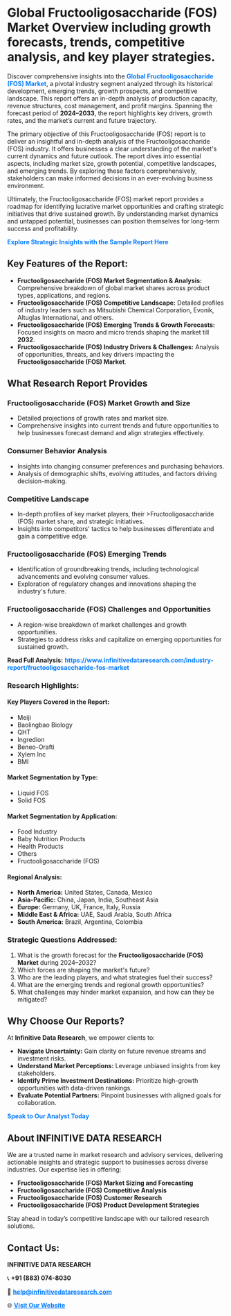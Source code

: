 <h1>Global Fructooligosaccharide (FOS) Market Overview including growth forecasts, trends, competitive analysis, and key player strategies.</h1>
<p>
Discover comprehensive insights into the 
<a href="https://www.infinitivedataresearch.com/industry-report/fructooligosaccharide-fos-market" rel="dofollow" style="color: #007BFF; text-decoration: none;"><strong>Global Fructooligosaccharide (FOS) Market</strong></a>, a pivotal industry segment analyzed through its historical development, emerging trends, growth prospects, and competitive landscape. This report offers an in-depth analysis of production capacity, revenue structures, cost management, and profit margins. Spanning the forecast period of <strong>2024–2033</strong>, the report highlights key drivers, growth rates, and the market’s current and future trajectory.
</p>
<p>
The primary objective of this Fructooligosaccharide (FOS) report is to deliver an insightful and in-depth analysis of the Fructooligosaccharide (FOS) industry. It offers businesses a clear understanding of the market's current dynamics and future outlook. The report dives into essential aspects, including market size, growth potential, competitive landscapes, and emerging trends. By exploring these factors comprehensively, stakeholders can make informed decisions in an ever-evolving business environment.
</p>
<p>
Ultimately, the Fructooligosaccharide (FOS) market report provides a roadmap for identifying lucrative market opportunities and crafting strategic initiatives that drive sustained growth. By understanding market dynamics and untapped potential, businesses can position themselves for long-term success and profitability.
</p>
<p>
<a href="https://www.infinitivedataresearch.com/request-sample/reportId=102750" style="color: #007BFF; text-decoration: none;"><strong>Explore Strategic Insights with the Sample Report Here</strong></a>
</p>

<h2>Key Features of the Report:</h2>
<ul>
<li><strong>Fructooligosaccharide (FOS) Market Segmentation & Analysis:</strong> Comprehensive breakdown of global market shares across product types, applications, and regions.</li>
<li><strong>Fructooligosaccharide (FOS) Competitive Landscape:</strong> Detailed profiles of industry leaders such as Mitsubishi Chemical Corporation, Evonik, Altuglas International, and others.</li>
<li><strong>Fructooligosaccharide (FOS) Emerging Trends & Growth Forecasts:</strong> Focused insights on macro and micro trends shaping the market till <strong>2032</strong>.</li>
<li><strong>Fructooligosaccharide (FOS) Industry Drivers & Challenges:</strong> Analysis of opportunities, threats, and key drivers impacting the <strong>Fructooligosaccharide (FOS) Market</strong>.</li>
</ul>

<h2>What Research Report Provides</h2>
<h3>Fructooligosaccharide (FOS) Market Growth and Size</h3>
<ul>
<li>Detailed projections of growth rates and market size.</li>
<li>Comprehensive insights into current trends and future opportunities to help businesses forecast demand and align strategies effectively.</li>
</ul>

<h3>Consumer Behavior Analysis</h3>
<ul>
<li>Insights into changing consumer preferences and purchasing behaviors.</li>
<li>Analysis of demographic shifts, evolving attitudes, and factors driving decision-making.</li>
</ul>

<h3>Competitive Landscape</h3>
<ul>
<li>In-depth profiles of key market players, their >Fructooligosaccharide (FOS) market share, and strategic initiatives.</li>
<li>Insights into competitors' tactics to help businesses differentiate and gain a competitive edge.</li>
</ul>

<h3>Fructooligosaccharide (FOS) Emerging Trends</h3>
<ul>
<li>Identification of groundbreaking trends, including technological advancements and evolving consumer values.</li>
<li>Exploration of regulatory changes and innovations shaping the industry's future.</li>
</ul>

<h3>Fructooligosaccharide (FOS) Challenges and Opportunities</h3>
<ul>
<li>A region-wise breakdown of market challenges and growth opportunities.</li>
<li>Strategies to address risks and capitalize on emerging opportunities for sustained growth.</li>
</ul>
<p><strong>Read Full Analysis:</strong> <a href="https://www.infinitivedataresearch.com/industry-report/fructooligosaccharide-fos-market" rel="dofollow" style="color: #007BFF; text-decoration: none;"><strong>https://www.infinitivedataresearch.com/industry-report/fructooligosaccharide-fos-market</strong></a></p>
<h3>Research Highlights:</h3>
<h4>Key Players Covered in the Report:</h4>
<ul><li>Meiji</li><li>Baolingbao Biology</li><li>QHT</li><li>Ingredion</li><li>Beneo-Orafti</li><li>Xylem Inc</li><li>BMI</li></ul>
<h4>Market Segmentation by Type:</h4>
<ul><li>Liquid FOS</li><li>Solid FOS</li></ul>
<h4>Market Segmentation by Application:</h4>
<ul><li>Food Industry</li><li>Baby Nutrition Products</li><li>Health Products</li><li>Others</li><li>Fructooligosaccharide (FOS)</li></ul>

<h4>Regional Analysis:</h4>
<ul>
<li><strong>North America:</strong> United States, Canada, Mexico</li>
<li><strong>Asia-Pacific:</strong> China, Japan, India, Southeast Asia</li>
<li><strong>Europe:</strong> Germany, UK, France, Italy, Russia</li>
<li><strong>Middle East & Africa:</strong> UAE, Saudi Arabia, South Africa</li>
<li><strong>South America:</strong> Brazil, Argentina, Colombia</li>
</ul>

<h3>Strategic Questions Addressed:</h3>
<ol>
<li>What is the growth forecast for the <strong>Fructooligosaccharide (FOS) Market</strong> during 2024–2032?</li>
<li>Which forces are shaping the market's future?</li>
<li>Who are the leading players, and what strategies fuel their success?</li>
<li>What are the emerging trends and regional growth opportunities?</li>
<li>What challenges may hinder market expansion, and how can they be mitigated?</li>
</ol>

<h2>Why Choose Our Reports?</h2>
<p>At <strong>Infinitive Data Research</strong>, we empower clients to:</p>
<ul>
<li><strong>Navigate Uncertainty:</strong> Gain clarity on future revenue streams and investment risks.</li>
<li><strong>Understand Market Perceptions:</strong> Leverage unbiased insights from key stakeholders.</li>
<li><strong>Identify Prime Investment Destinations:</strong> Prioritize high-growth opportunities with data-driven rankings.</li>
<li><strong>Evaluate Potential Partners:</strong> Pinpoint businesses with aligned goals for collaboration.</li>
</ul>
<p><a href="https://www.infinitivedataresearch.com/industry-report/fructooligosaccharide-fos-market" rel="dofollow" style="color: #007BFF; text-decoration: none;"><strong>Speak to Our Analyst Today</strong></a></p>

<h2>About INFINITIVE DATA RESEARCH</h2>
<p>We are a trusted name in market research and advisory services, delivering actionable insights and strategic support to businesses across diverse industries. Our expertise lies in offering:</p>
<ul>
<li><strong>Fructooligosaccharide (FOS) Market Sizing and Forecasting</strong></li>
<li><strong>Fructooligosaccharide (FOS) Competitive Analysis</strong></li>
<li><strong>Fructooligosaccharide (FOS) Customer Research</strong></li>
<li><strong>Fructooligosaccharide (FOS) Product Development Strategies</strong></li>
</ul>
<p>Stay ahead in today’s competitive landscape with our tailored research solutions.</p>

<h2>Contact Us:</h2>
<p><strong>INFINITIVE DATA RESEARCH</strong></p>
<p>📞 <strong>+91 (883) 074-8030</strong></p>
<p>📧 <strong><a href="mailto:help@infinitivedataresearch.com" style="color: #007BFF;">help@infinitivedataresearch.com</a></strong></p>
<p>🌐 <strong><a href="https://www.infinitivedataresearch.com" rel="dofollow" style="color: #007BFF;">Visit Our Website</a></strong></p>